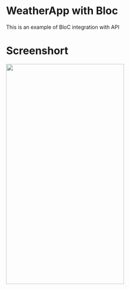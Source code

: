 # WeatherApp with Bloc

This is an example of BloC integration with API 

# Screenshort
<img src="https://user-images.githubusercontent.com/26364962/138461471-15b5097b-6acf-4eda-81fe-c6b04594401d.png" height="600" width="320">
